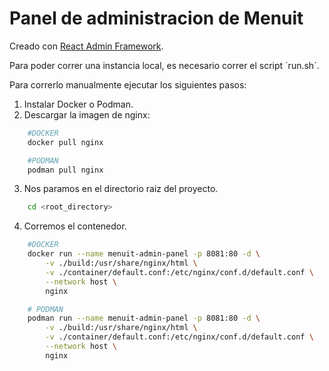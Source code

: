 # Panel de administracion de Menuit

Creado con [React Admin Framework](https://marmelab.com/react-admin/).

Para poder correr una instancia local, es necesario correr el script ´run.sh´.

Para correrlo manualmente ejecutar los siguientes pasos:

1. Instalar Docker o Podman.
2. Descargar la imagen de nginx:

```sh
    #DOCKER
    docker pull nginx

    #PODMAN
    podman pull nginx
```
3. Nos paramos en el directorio raiz del proyecto.

```sh
    cd <root_directory>
```

4. Corremos el contenedor.

```sh
    #DOCKER
    docker run --name menuit-admin-panel -p 8081:80 -d \
        -v ./build:/usr/share/nginx/html \
        -v ./container/default.conf:/etc/nginx/conf.d/default.conf \
        --network host \
        nginx

    # PODMAN
    podman run --name menuit-admin-panel -p 8081:80 -d \
        -v ./build:/usr/share/nginx/html \
        -v ./container/default.conf:/etc/nginx/conf.d/default.conf \
        --network host \
        nginx
```